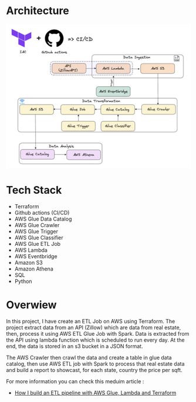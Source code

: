 # Architecture 

![Pipeline Architecture](images/architecture.png)

# Tech Stack
- Terraform 
- Github actions (CI/CD)
- AWS Glue Data Catalog
- AWS Glue Crawler
- AWS Glue Trigger
- AWS Glue Classifier
- AWS Glue ETL Job
- AWS Lambda
- AWS Eventbridge
- Amazon S3
- Amazon Athena
- SQL
- Python

# Overwiew

In this project, I have create an ETL Job on AWS using Terraform. 
The project extract data from an API (Zillow) which are data from real estate, then, process it using AWS ETL Glue Job with Spark.
Data is extracted from the API using lambda function which is scheduled to run every day. At the end, the data is stored in an s3 bucket in a JSON format. 

The AWS Crawler then crawl the data and create a table in glue data catalog, then use AWS ETL job with Spark to process that real estate data and build a report to showcast, for each state, country the price per sqft. 

For more information you can check this meduim article : 
- [How I build an ETL pipeline with AWS Glue, Lambda and Terraform](https://medium.com/@lorenagongang/how-i-build-an-etl-pipeline-with-aws-glue-lambda-and-terraform-bbdf0788cc75)



